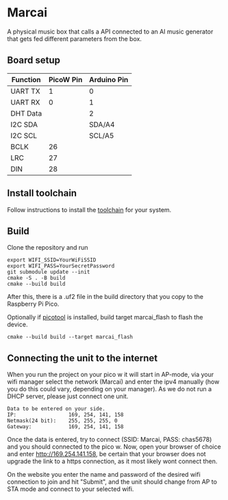 # Marcai
A physical music box that calls a API connected to an AI music generator that gets fed different parameters from the box.

## Board setup
| Function  | PicoW Pin | Arduino Pin |
| --------- |---------- | ----------- |
| UART TX   | 1         | 0           |
| UART RX   | 0         | 1           |
| DHT Data  |           | 2           |
| I2C SDA   |           | SDA/A4      |
| I2C SCL   |           | SCL/A5      |
| BCLK      | 26        |             |
| LRC       | 27        |             |
| DIN       | 28        |             |

## Install toolchain

Follow instructions to install the [toolchain](https://datasheets.raspberrypi.com/pico/getting-started-with-pico.pdf)
for your system.

## Build

Clone the repository and run

```
export WIFI_SSID=YourWiFiSSID
export WIFI_PASS=YourSecretPassword
git submodule update --init
cmake -S . -B build
cmake --build build
```

After this, there is a .uf2 file in the build directory that you copy
to the Raspberry Pi Pico.

Optionally if [picotool](https://github.com/raspberrypi/picotool) is installed,
build target marcai_flash to flash the device.

```
cmake --build build --target marcai_flash
```

## Connecting the unit to the internet

When you run the project on your pico w it will start in AP-mode, via your wifi manager select the network (Marcai) and enter the ipv4 manually (how you do this could vary, depending on your manager). As we do not run a DHCP server, please just connect one unit.

```
Data to be entered on your side.
IP:                 169, 254, 141, 158
Netmask(24 bit):    255, 255, 255, 0
Gateway:            169, 254, 141, 158
```

Once the data is entered, try to connect (SSID: Marcai, PASS: chas5678) and you should connected to the pico w. Now, open your browser of choice and enter http://169.254.141.158, be certain that your browser does not upgrade the link to a https connection, as it most likely wont connect then.

On the website you enter the name and password of the desired wifi connection to join and hit "Submit", and the unit should change from AP to STA mode and connect to your selected wifi.